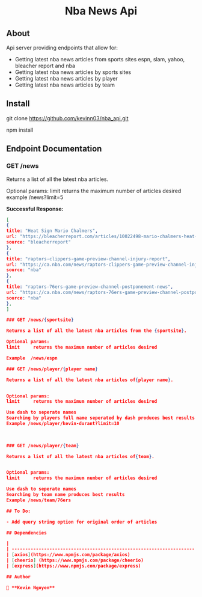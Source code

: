 <h1 align="center">Nba News Api</h1>

## About

Api server providing endpoints that allow for:

- Getting latest nba news articles from sports sites espn, slam, yahoo, bleacher report and nba
- Getting latest nba news articles by sports sites
- Getting latest nba news articles by player
- Getting latest nba news articles by team


## Install




git clone https://github.com/kevinn03/nba_api.git

npm install


## Endpoint Documentation


### GET /news

Returns a list of all the latest nba articles.


Optional params:
limit     returns the maximum number of articles desired
example   /news?limit=5

**Successful Response:**

```JSON
[
{
title: "Heat Sign Mario Chalmers",
url: "https://bleacherreport.com/articles/10022498-mario-chalmers-heat-agree-to-10-day-contract-won-2-championships-with-miami",
source: "bleacherreport"
},
{
title: "raptors-clippers-game-preview-channel-injury-report",
url: "https://ca.nba.com/news/raptors-clippers-game-preview-channel-injury-report/wd09hzt1cqa1160vk9qanglf2",
source: "nba"
},
{
title: "raptors-76ers-game-preview-channel-postponement-news",
url: "https://ca.nba.com/news/raptors-76ers-game-preview-channel-postponement-news/os7dkg8vx7ae1upt6z2w59g3b",
source: "nba"
},
]

### GET /news/{sportsite}

Returns a list of all the latest nba articles from the {sportsite}.

Optional params:
limit     returns the maximum number of articles desired

Example  /news/espn 

### GET /news/player/{player name}

Returns a list of all the latest nba articles of{player name}.


Optional params:
limit     returns the maximum number of articles desired

Use dash to seperate names
Searching by players full name seperated by dash produces best results
Example /news/player/kevin-durant?limit=10
        
        

### GET /news/player/{team}

Returns a list of all the latest nba articles of{team}.


Optional params:
limit     returns the maximum number of articles desired

Use dash to seperate names
Searching by team name produces best results
Example /news/team/76ers

## To Do:

- Add query string option for original order of articles

## Dependencies

|                                                                      |                                                                                                                              |
| -------------------------------------------------------------------- | ---------------------------------------------------------------------------------------------------------------------------- |
| [axios](https://www.npmjs.com/package/axios)
| [cheerio] (https://www.npmjs.com/package/cheerio)                    |Cheerio parses markup and provides an API for                                                                          traversing/manipulating the resulting data structure                        
| [express](https://www.npmjs.com/package/express)                     | Simple, robust web framework for Node            | [nodemon](https://www.npmjs.com/package/nodemon)                     | Performs hot reloading of the application                                                                                    

## Author

👤 **Kevin Nguyen**

